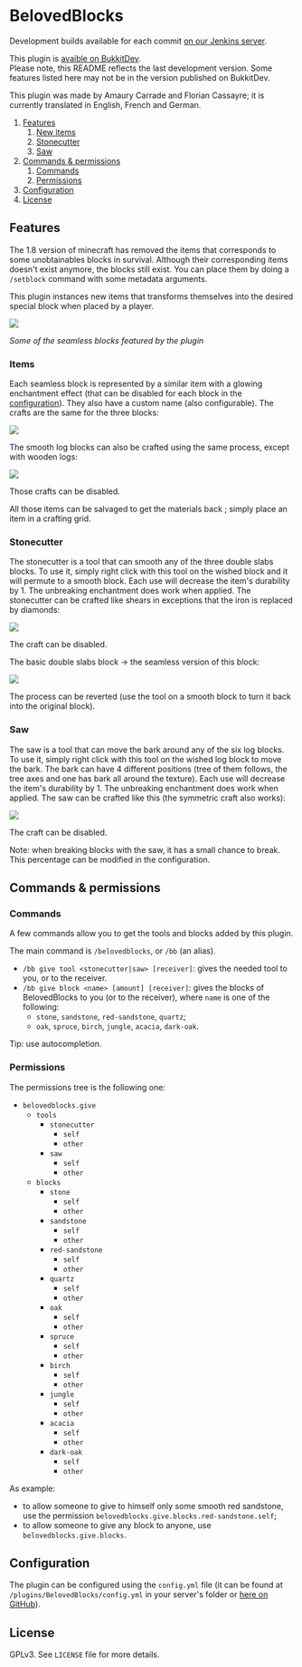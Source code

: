 # BelovedBlocks

Development builds available for each commit [on our Jenkins server](http://jenkins.carrade.eu/job/BelovedBlocks/).

This plugin is [avaible on BukkitDev](http://dev.bukkit.org/bukkit-plugins/beloved-blocks/).  
Please note, this README reflects the last development version. Some features listed here may not be in the version published on BukkitDev.

This plugin was made by Amaury Carrade and Florian Cassayre; it is currently translated in English, French and German.


1. [Features](#features)
   1. [New items](#items)
   2. [Stonecutter](#stonecutter)
   3. [Saw](#saw)
1. [Commands & permissions](#commands--permissions)
   1. [Commands](#commands)
   2. [Permissions](#permissions)
1. [Configuration](#configuration)
1. [License](#license)


## Features

The 1.8 version of minecraft has removed the items that corresponds to some unobtainables blocks in survival. Although their corresponding items doesn't exist anymore, the blocks still exist. You can place them by doing a  `/setblock` command with some metadata arguments.

This plugin instances new items that transforms themselves into the desired special block when placed by a player.

![](http://amaury.carrade.eu/files/Minecraft/Plugins/BelovedBlocks/BB_Banner.png)

*Some of the seamless blocks featured by the plugin*

### Items

Each seamless block is represented by a similar item with a glowing enchantment effect (that can be disabled for each block in the [configuration](#configuration)). They also have a custom name (also configurable). The crafts are the same for the three blocks:

![](http://amaury.carrade.eu/files/Minecraft/Plugins/BelovedBlocks/BB_Crafts_Stones.gif)

The smooth log blocks can also be crafted using the same process, except with wooden logs:

![](http://amaury.carrade.eu/files/Minecraft/Plugins/BelovedBlocks/BB_Crafts_Logs.gif)

Those crafts can be disabled.

All those items can be salvaged to get the materials back ; simply place an item in a crafting grid.

### Stonecutter

The stonecutter is a tool that can smooth any of the three double slabs blocks. To use it, simply right click with this tool on the wished block and it will permute to a smooth block. Each use will decrease the item's durability by 1. The unbreaking enchantment does work when applied. The stonecutter can be crafted like shears in exceptions that the iron is replaced by diamonds:

![](http://amaury.carrade.eu/files/Minecraft/Plugins/BelovedBlocks/BB_Crafts_Stonecutter.png)


The craft can be disabled.

The basic double slabs block → the seamless version of this block:

![](http://amaury.carrade.eu/files/Minecraft/Plugins/BelovedBlocks/BB_Stones_DoubleSlabs_Transformations.png)

The process can be reverted (use the tool on a smooth block to turn it back into the original block).

### Saw

The saw is a tool that can move the bark around any of the six log blocks. To use it, simply right click with this tool on the wished log block to move the bark. The bark can have 4 different positions (tree of them follows, the tree axes and one has bark all around the texture). Each use will decrease the item's durability by 1. The unbreaking enchantment does work when applied. The saw can be crafted like this (the symmetric craft also works):

![](http://amaury.carrade.eu/files/Minecraft/Plugins/BelovedBlocks/BB_Crafts_Saw.png)

The craft can be disabled.

Note: when breaking blocks with the saw, it has a small chance to break. This percentage can be modified in the configuration.

## Commands & permissions

### Commands

A few commands allow you to get the tools and blocks added by this plugin.

The main command is `/belovedblocks`, or `/bb` (an alias).

 * `/bb give tool <stonecutter|saw> [receiver]`: gives the needed tool to you, or to the receiver.
 * `/bb give block <name> [amount] [receiver]`: gives the blocks of BelovedBlocks to you (or to the receiver), where `name` is one of the following:
   * `stone`, `sandstone`, `red-sandstone`, `quartz`;
   * `oak`, `spruce`, `birch`, `jungle`, `acacia`, `dark-oak`.

Tip: use autocompletion.


### Permissions

The permissions tree is the following one:

 * `belovedblocks.give`
    * `tools`
       * `stonecutter`
          * `self`
          * `other`
       * `saw`
          * `self`
          * `other`
    * `blocks`
       * `stone`
          * `self`
          * `other`
       * `sandstone`
          * `self`
          * `other`
       * `red-sandstone`
          * `self`
          * `other`
       * `quartz`
          * `self`
          * `other`
       * `oak`
          * `self`
          * `other`
       * `spruce`
          * `self`
          * `other`
       * `birch`
          * `self`
          * `other`
       * `jungle`
          * `self`
          * `other`
       * `acacia`
          * `self`
          * `other`
       * `dark-oak`
          * `self`
          * `other`

As example:
 * to allow someone to give to himself only some smooth red sandstone, use the permission `belovedblocks.give.blocks.red-sandstone.self`;
 * to allow someone to give any block to anyone, use `belovedblocks.give.blocks`.


## Configuration

The plugin can be configured using the `config.yml` file (it can be found at `/plugins/BelovedBlocks/config.yml` in your server's folder or [here on GitHub](https://github.com/AmauryCarrade/BelovedBlocks/blob/master/src/main/resources/config.yml)).

## License

GPLv3. See `LICENSE` file for more details.
